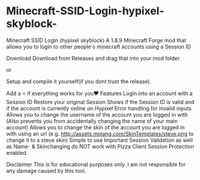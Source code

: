 # Minecraft-SSID-Login-hypixel-skyblock-
Minecraft SSID Login (hypixel skyblock)
A 1.8.9 Minecraft Forge mod that allows you to login to other people's minecraft accounts using a Session ID

Download
Download from Releases and drag that into your mod folder.

or

Setup and compile it yourself(if you dont trust the release).

Add a ⭐️ if everything works for you❤️
Features
Login into an account with a Session ID
Restore your original Session
Shows if the Session ID is valid and if the account is currently online on Hypixel
Error handling for invalid inputs
Allows you to change the username of the account you are logged in with (Also prevents you from accidentally changing the name of your main account)
Allows you to change the skin of the account you are logged in with using an url (e.g. http://assets.mojang.com/SkinTemplates/steve.png to change it to a steve skin)
Simple to use
Important
Session Validation as well as Name- & Skinchanging do NOT work with Pizza Client Session Protection enabled.

Disclaimer
This is for educational purposes only. I am not responsible for any damage caused by this tool.

